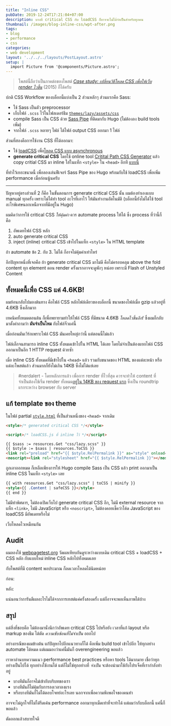 ```yaml
---
title: "Inline CSS"
pubDate: 2019-12-24T17:21:04+07:00
description: บางที critical CSS กับ loadCSS ก็อาจจะไม่ได้จำเป็นสำหรับทุกคน
thumbnail: /images/blog-inline-css/wpt-after.png
tags:
- blog
- performance
- css
categories:
- web development
layout: '../../../layouts/PostLayout.astro'
setup: |
  import Picture from '@components/Picture.astro';
---
```


> โพสต์นี้ถือว่าเป็นภาคต่อของโพสต์ [_Case study: เปลี่ยนวิธีโหลด CSS เพื่อให้เว็บ render ไวขึ้น_](https://armno.in.th/2015/05/04/use-loadcss-to-improve-rendering-performance/) (2015) ก็ได้ครับ

ปกติ CSS Workflow ของบล็อกนี้แบ่งเป็น 2 ส่วนหลักๆ ส่วนแรกคือ Sass:

- ใช้ Sass เป็นตัว preprocessor
- เก็บไฟล์ `.scss` ไว้ในโฟลเดอร์ธีม [`themes/lazy/assets/css`](https://github.com/armno/blog/tree/master/themes/lazy/assets/css)
- compile Sass เป็น CSS ด้วย [Sass Pipe](https://gohugo.io/hugo-pipes/scss-sass/) ที่ติดมากับ Hugo (ไม่ต้องลง build tools เพิ่ม)
- จากไฟล์ `.scss` หลายๆ ไฟล์ ได้ไฟล์ output CSS ออกมา 1 ไฟล์

ส่วนที่สองคือการใช้งาน CSS ที่ได้ออกมา:

- ใช้ [loadCSS](https://github.com/filamentgroup/loadCSS) เพื่อ[โหลด CSS แบบ asynchronous](https://armno.in.th/2015/05/04/use-loadcss-to-improve-rendering-performance/#3--loadcss--css--asynchronous)
- **generate critical CSS** โดยใช้ online tool [Critital Path CSS Generator](https://jonassebastianohlsson.com/criticalpathcssgenerator/)
แล้ว copy critial CSS มา inline ใส่ในแท็ก `<style>` ใน `<head>` อีกที [แบบนี้](https://github.com/armno/blog/blob/3f55490bb0ac275fa02723f4c112e1e811a96a3a/themes/lazy/layouts/partials/style.html#L2)

<p class="message--warning">
ที่ทำไว้เยอะขนาดนี้ เพื่อลองเล่นฟีเจอร์ Sass Pipe ของ Hugo พร้อมกับใช้ loadCSS เพื่อเพิ่ม performance เมื่อก่อนนู้นครับ
</p>

---

ปัญหาอยู่ตรงส่วนที่ 2 ก็คือ ในขั้นตอนการ generate critical CSS นั้น ผมต้องทำเองแบบ manual ทุกครั้ง
เพราะไม่ได้ทำ tool อะไรที่เอาไว้ ให้มันทำงานอัตโนมัติ (บล็อกนี้ยังไม่ได้ใช้ tool อะไรพิเศษนอกเหนือจากที่มีอยู่ใน Hugo)

ผมคิดว่าการใช้ critical CSS _ให้คุ้มค่า_ ควร automate process ให้ได้ ซึ่ง process ที่ว่านี้ก็คือ

1. อัพเดทไฟล์ CSS หลัก
2. auto generate critical CSS
3. inject (inline) critical CSS เข้าไปในแท็ก `<style>` ใน HTML template

ถ้า automate ข้อ 2. กับ 3. ไม่ได้ ก็อาจไม่คุ้มค่าเท่าไหร่

อีกปัญหาหนึ่งที่เจอคือ ถ้า generate critical CSS มาไม่ดี คือไม่ครอบคลุม above the fold content ทุก element
ตอน render ครั้งแรกอาจจะดูพังๆ หน่อย เพราะมี Flash of Unstyled Content

## ทั้งหมดนี้เพื่อ CSS แค่ 4.6KB!

ผมย้อนกลับไปมองต้นทาง คือไฟล์ CSS หลักไฟล์เดียวของบล็อกนี้ ขนาดของไฟล์เมื่อ gzip แล้วอยู่ที่ 4.6KB ซึ่งเล็กมาก

เทคนิคทั้งหมดตอนต้น ก็เพื่อพยายามทำให้ไฟล์ CSS ที่มีขนาด 4.6KB _โหลดไวขึ้นอีก!_ ซึ่งผมก็กลับมาตั้งคำถามว่า **มันจำเป็นไหม** กับไฟล์จิ๋วแค่นี้

<Picture src="/images/blog-inline-css/lazy.css.png" alt="lazy.css" />

เมื่อก่อนมันเวิร์กเพราะไฟล์ CSS มันเคยใหญ่กว่านี้ แต่ตอนนี้ไม่แล้ว

ไฟล์เล็กจนสามารถ inline CSS ทั้งหมดเข้าไปใน HTML ได้เลย โดยไม่จำเป็นต้องแยกไฟล์ CSS ออกมาเป็นอีก 1 HTTP request ด้วยซ้ำ

เมื่อ inline CSS ทั้งหมดที่มีเข้าไปใน `<head>` แล้ว รวมกับขนาดของ HTML ของแต่ละหน้า หรือแต่ละโพสต์แล้ว ส่วนมากก็ยังไม่เกิน 14KB ซึ่งไม่ได้แย่เลย

> #nerdalert - โดยหลักการแล้ว เพื่อการ render ที่ไวที่สุด ควรจะทำให้ content ที่จำเป็นต้องใช้เริ่ม render ทั้งหมด[อยู่ใน 14KB ของ request แรก](https://web.dev/extract-critical-css/) ซึ่งเป็น roundtrip แรกระหว่าง browser กับ server

## แก้ template ของ theme

ในไฟล์ partial [`style.html`](https://github.com/armno/blog/blob/master/themes/lazy/layouts/partials/style.html) ที่เป็นส่วนหนึ่งของ `<head>` จากเดิม

```html
<style>/* generated critical CSS */</style>

<script>/* loadCSS.js ที่ inline ไว้ */</script>

{{ $sass := resources.Get "css/lazy.scss" }}
{{ $style := $sass | resources.ToCSS }}
<link rel="preload" href="{{ $style.RelPermalink }}" as="style" onload='this.onload=null;this.rel="stylesheet"'>
<noscript><link rel="stylesheet" href="{{ $style.RelPermalink }}"></noscript>
```

ถูกเอาออกหมด ก็เหลือเพียงการให้ Hugo compile Sass เป็น CSS แล้ว print ออกมาเป็น inline CSS ในแท็ก `<style>` เลย

```html
{{ with resources.Get "css/lazy.scss" | toCSS | minify }}
<style>{{ .Content | safeCSS }}</style>
{{ end }}
```

ไม่มีท่าพิศดาร, ไม่ต้องเปิดเว็บไป generate critical CSS อีก, ไม่มี external resource จากแท็ก `<link>`, ไม่มี JavaScript หรือ `<noscript>`,
ไม่ต้องคอยเช็คว่าโค้ด JavaScript ของ loadCSS มีอัพเดทหรือไม่

เว็บโหลดไวเหมือนกัน

## Audit

ผมลองใช้ [webpagetest.org](https://webpagetest.org/) วัดผลเทียบกันดูระหว่างแบบเดิม critical CSS + loadCSS + CSS หลัก กับแบบใหม่ inline CSS หลักไปทั้งหมดเลย

กับโพสต์ที่มี content พอประมาณ ก็ลดเวลาโหลดได้นิดหน่อย

ก่อน:

<Picture src="/images/blog-inline-css/wpt-before.png" alt="webpagetest.org result: before"/>

หลัง:

<Picture src="/images/blog-inline-css/wpt-after.png" alt="webpagetest.org result: after"/>

แน่นอนว่าการันตีผลอะไรไม่ได้จากการเทสต์แค่ครั้งสองครั้ง
แต่ก็อาจจะพอเห็นภาพได้บ้าง

## สรุป

แต่สิ่งที่ชอบคือ ไม่ต้องมานั่งนึกว่าอัพเดท critical CSS ไปหรือยัง เวลาที่แก้ layout หรือ markup ของธีม
ได้ตัด _ความซับซ้อนที่ไม่จำเป็น_ ออกไป

อย่างกรณีของผมข้างต้น แก้ปัญหาไปอีกแนวทางก็ได้ คือเพิ่ม build tool เข้าไปอีก ให้ทุกอย่าง automate ได้หมด
แต่ผมมองว่าแค่นี้มันก็ overengineering พอแล้ว

เราหาอ่านบทความแนว performance best practices หรือหา tools ได้มากมาย
เชื่อว่าทุกอย่างเป็นไปได้ ทุกอย่างใช้งานได้
แต่ก็ไม่ใช่ทุกอย่างที่ _จำเป็น_ จะต้องนำมาใช้กับโปรเจ็คที่เรากำลังทำอยู่

- บางทีมันก็อาจไม่เข้ากับบริบทของเรา
- บางทีมันก็ไม่คุ้มกับการลงเวลาลงแรง
- หรือบางทีมันก็ไม่ได้ตอบโจทย์อะไรเลย นอกจากเพื่อความพึงพอใจของคนทำ

อาจจะไม่ถูกใจที่ไม่ได้รีดเค้น performance ออกมาทุกเม็ดเท่าที่จะทำได้
แต่ผมว่ากับบล็อกนี้ แค่นี้ก็พอแล้ว

ตัดออกแล้วสบายใจดี
